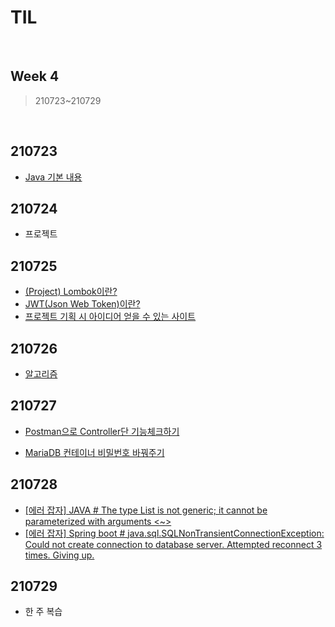 # TIL

<br>

## Week 4

> 210723~210729



<br>



## 210723

* [Java 기본 내용](https://pythontoomuchinformation.tistory.com/336)



## 210724

* 프로젝트



## 210725

* [(Project) Lombok이란?](https://pythontoomuchinformation.tistory.com/338)
* [JWT(Json Web Token)이란?](https://pythontoomuchinformation.tistory.com/339)
* [프로젝트 기획 시 아이디어 얻을 수 있는 사이트](https://pythontoomuchinformation.tistory.com/340)



## 210726

* [알고리즘]()



## 210727

* [Postman으로 Controller단 기능체크하기](https://pythontoomuchinformation.tistory.com/343)

* [MariaDB 컨테이너 비밀번호 바꿔주기](https://pythontoomuchinformation.tistory.com/344)



## 210728

* [[에러 잡자] JAVA # The type List is not generic; it cannot be parameterized with arguments <~>](https://pythontoomuchinformation.tistory.com/346)
* [ [에러 잡자] Spring boot # java.sql.SQLNonTransientConnectionException: Could not create connection to database server. Attempted reconnect 3 times. Giving up.](https://pythontoomuchinformation.tistory.com/347)



## 210729

* 한 주 복습

